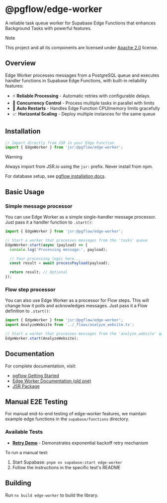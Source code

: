 # @pgflow/edge-worker

A reliable task queue worker for Supabase Edge Functions that enhances Background Tasks with powerful features.

> [!NOTE]
> This project and all its components are licensed under [Apache 2.0](./LICENSE) license.

## Overview

Edge Worker processes messages from a PostgreSQL queue and executes handler functions in Supabase Edge Functions, with built-in reliability features:

- ⚡ **Reliable Processing** - Automatic retries with configurable delays
- 🔄 **Concurrency Control** - Process multiple tasks in parallel with limits
- 🔁 **Auto Restarts** - Handles Edge Function CPU/memory limits gracefully
- 📈 **Horizontal Scaling** - Deploy multiple instances for the same queue

## Installation

```typescript
// Import directly from JSR in your Edge Function
import { EdgeWorker } from 'jsr:@pgflow/edge-worker';
```

> [!WARNING]
> Always import from JSR.io using the `jsr:` prefix. Never install from npm.

For database setup, see [pgflow installation docs](https://pgflow.dev/getting-started/install-pgflow/).

## Basic Usage

### Simple message processor

You can use Edge Worker as a simple single-handler message processor.
Just pass it a handler function to `.start()`:

```typescript
import { EdgeWorker } from 'jsr:@pgflow/edge-worker';

// Start a worker that processes messages from the 'tasks' queue
EdgeWorker.start(async (payload) => {
  console.log('Processing message:', payload);

  // Your processing logic here...
  const result = await processPayload(payload);

  return result; // Optional
});
```

### Flow step processor

You can also use Edge Worker as a processor for Flow steps.
This will change how it polls and acknowledges messages.
Just pass it a Flow definition to `.start()`:

```typescript
import { EdgeWorker } from 'jsr:@pgflow/edge-worker';
import AnalyzeWebsite from '../_flows/analyze_website.ts';

// Start a worker that processes messages from the 'analyze_website' queue
EdgeWorker.start(AnalyzeWebsite);
```

## Documentation

For complete documentation, visit:

- [pgflow Getting Started](https://pgflow.dev/getting-started/)
- [Edge Worker Documentation (old one)](https://pgflow.dev/edge-worker/getting-started/install-edge-worker/)
- [JSR Package](https://jsr.io/@pgflow/edge-worker)

## Manual E2E Testing

For manual end-to-end testing of edge-worker features, we maintain example edge functions in the `supabase/functions` directory.

### Available Tests

- **[Retry Demo](./supabase/functions/retry-demo/README.md)** - Demonstrates exponential backoff retry mechanism

To run a manual test:
1. Start Supabase: `pnpm nx supabase:start edge-worker`
2. Follow the instructions in the specific test's README

## Building

Run `nx build edge-worker` to build the library.
